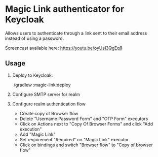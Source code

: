 # Magic Link authenticator for Keycloak

Allows users to authenticate through a link sent to their email address instead of using a password.

Screencast available here: https://youtu.be/oyUsI3QgEq8

## Usage

1. Deploy to Keycloak:

    ./gradlew :magic-link:deploy

2. Configure SMTP server for realm

3. Configure realm authentication flow

   * Create copy of Browser flow
   * Delete "Username Password Form" and "OTP Form" executors
   * Click on Actions next to "Copy Of Browser Forms" and click "Add execution"
   * Add "Magic Link"
   * Set requirement "Required" on "Magic Link" executor
   * Click on bindings and switch "Browser flow" to "Copy of browser flow" 